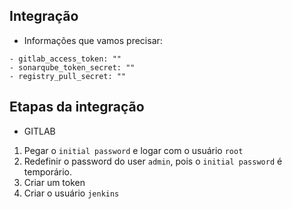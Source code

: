## Integração

- Informações que vamos precisar:

```console
- gitlab_access_token: ""
- sonarqube_token_secret: ""
- registry_pull_secret: ""
```

## Etapas da integração

- GITLAB

1. Pegar o `initial password` e logar com o usuário `root`
2. Redefinir o password do user `admin`, pois o `initial password` é temporário.
3. Criar um token
4. Criar o usuário `jenkins`